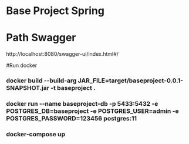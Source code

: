 # Base Project Spring

# Path Swagger

http://localhost:8080/swagger-ui/index.html#/

#Run docker

### docker build --build-arg JAR_FILE=target/baseproject-0.0.1-SNAPSHOT.jar -t baseproject .
### docker run --name baseproject-db -p 5433:5432 -e POSTGRES_DB=baseproject -e POSTGRES_USER=admin -e POSTGRES_PASSWORD=123456 postgres:11
### docker-compose up
